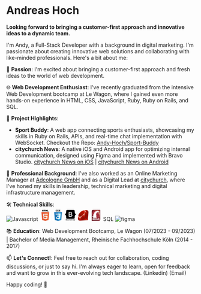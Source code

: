 # Andreas Hoch
**Looking forward to bringing a customer-first approach and innovative ideas to a dynamic team.**


I'm Andy, a Full-Stack Developer with a background in digital marketing. I'm passionate about creating innovative web solutions and collaborating with like-minded professionals. Here's a bit about me:

🌟 **Passion**: I'm excited about bringing a customer-first approach and fresh ideas to the world of web development.

🌐 **Web Development Enthusiast**: I've recently graduated from the intensive Web Development bootcamp at Le Wagon, where I gained even more hands-on experience in HTML, CSS, JavaScript, Ruby, Ruby on Rails, and SQL.

🚀 **Project Highlights**:
- **Sport Buddy**: A web app connecting sports enthusiasts, showcasing my skills in Ruby on Rails, APIs, and real-time chat implementation with WebSocket. Checkout the Repo: [Andy-Hoch/Sport-Buddy](https://github.com/Andy-Hoch/Sport-Buddy)
- **citychurch News**: A native iOS and Android app for optimizing internal communication, designed using Figma and implemented with Bravo Studio. [citychurch News on iOS](https://citychurch.koeln/news-ios) | [citychurch News on Android](https://citychurch.koeln/news-android)

💼 **Professional Background**: I've also worked as an Online Marketing Manager at [Adcologne GmbH](https://www.adcologne.de/) and as a Digital Lead at [citychurch](https://citychurch.koeln), where I've honed my skills in leadership, technical marketing and digital infrastructure management.

🛠️ **Technical Skills**: <br>
<img src="https://lyqwid.com/wp-content/uploads/2015/04/Javascript-Logo.png" alt="Javascript" width="30" height="30"/> 
<img src="https://raw.githubusercontent.com/devicons/devicon/master/icons/html5/html5-original-wordmark.svg" alt="HTML" width="30" height="30"/> 
<img src="https://raw.githubusercontent.com/devicons/devicon/master/icons/css3/css3-original-wordmark.svg" alt="CSS" width="30" height="30"/> 
<img src="https://raw.githubusercontent.com/devicons/devicon/master/icons/bootstrap/bootstrap-plain-wordmark.svg" alt="Bootstrap" width="30" height="30"/> 
<img src="https://raw.githubusercontent.com/devicons/devicon/master/icons/ruby/ruby-original.svg" alt="Ruby" width="30" height="30"/> 
<img src="https://raw.githubusercontent.com/devicons/devicon/master/icons/rails/rails-original-wordmark.svg" alt="Ruby on Rails" width="30" height="30"/> 
SQL
<img src="https://www.vectorlogo.zone/logos/figma/figma-icon.svg" alt="figma" width="30" height="30"/> 

📚 **Education**:
Web Development Bootcamp, Le Wagon (07/2023 - 09/2023) | Bachelor of Media Management, Rheinische Fachhochschule Köln (2014 - 2017)

📫 **Let's Connect!**: Feel free to reach out for collaboration, coding discussions, or just to say hi. I'm always eager to learn, open for feedback and want to grow in this ever-evolving tech landscape. (Linkedin) (Email)

Happy coding! 🚀
